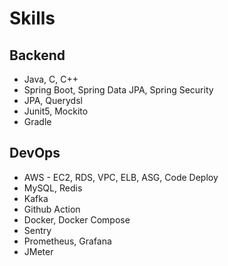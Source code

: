 # Skills


## Backend

- Java, C, C++
- Spring Boot, Spring Data JPA, Spring Security
- JPA, Querydsl
- Junit5, Mockito
- Gradle

## DevOps

- AWS - EC2, RDS, VPC, ELB, ASG, Code Deploy
- MySQL, Redis
- Kafka
- Github Action
- Docker, Docker Compose
- Sentry
- Prometheus, Grafana
- JMeter




